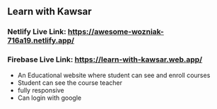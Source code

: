 ## Learn with Kawsar

### Netlify Live Link: https://awesome-wozniak-716a19.netlify.app/

### Firebase Live Link: https://learn-with-kawsar.web.app/

- An Educational website where student can see and enroll courses
- Student can see the course teacher
- fully responsive
- Can login with google
